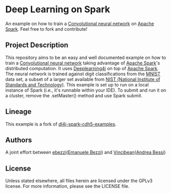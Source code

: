 # Deep Learning on Spark

An example on how to train a [Convolutional neural network](https://en.wikipedia.org/wiki/Convolutional_neural_network)
on [Apache Spark](http://spark.apache.org/).
Feel free to fork and contribute!

## Project Description
This repository aims to be an easy and well documented example on how to train a [Convolutional neural network](https://en.wikipedia.org/wiki/Convolutional_neural_network)
taking advantage of [Apache Spark](http://spark.apache.org/)'s distributed computation.
It uses [Deeplearning4j](http://deeplearning4j.org/) on top of [Apache Spark](http://spark.apache.org/).
The neural network is trained against digit classifications from the [MNIST](http://yann.lecun.com/exdb/mnist/) data set,
a subset of a larger set available from [NIST (National Institute of Standards and Technology)](http://www.nist.gov/).
This example is set up to run on a local instance of Spark (i.e., it's runnable within your IDE).
To submit and run it on a cluster, remove the .setMaster() method and use Spark submit.

## Lineage
This example is a fork of [dl4j-spark-cdh5-examples](https://github.com/deeplearning4j/dl4j-spark-cdh5-examples).

## Authors
A joint effort between [ebezzi](https://github.com/Ebezzi)([Emanuele Bezzi](https://www.linkedin.com/in/emanuelebezzi))
and [Vincibean](https://github.com/Vincibean)([Andrea Bessi](https://www.linkedin.com/in/andre-bessi-22358083))

## License
Unless stated elsewhere, all files herein are licensed under the GPLv3 license. For more information, please see the
LICENSE file.
